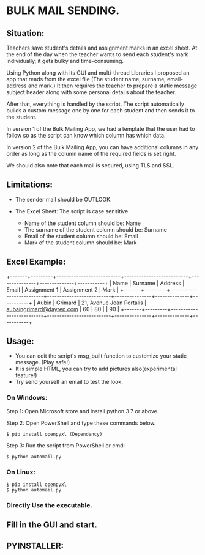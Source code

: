 # BULK MAIL SENDING.
## Situation:
Teachers save student's details and assignment marks in an excel sheet. 
At the end of the day when the teacher wants to send each student's mark individually, it gets bulky and time-consuming.

Using Python along with its GUI and multi-thread Libraries I proposed an app that reads from the excel file 
(The student name, surname, email-address and mark.) It then requires the teacher to prepare a static message subject
header along with some personal details about the teacher.

After that, everything is handled by the script.
The script automatically builds a custom message one by one for each student and then sends it to the student.

In version 1 of the Bulk Mailing App, we had a template that the user had to follow so as the script can know
which column has which data.

In version 2 of the Bulk Mailing App, you can have additional columns in any order as long as the 
column name of the required fields is set right.

We should also note that each mail is secured, using TLS and SSL.

## Limitations:
- The sender mail should be OUTLOOK.

- The Excel Sheet: The script is case sensitive.
    - Name of the student column should be: Name
    - The surname of the student column should be: Surname
    - Email of the student column should be: Email
    - Mark of the student column should be: Mark
    
## Excel Example:

+-------+---------+--------------------------+--------------------------+---------------+--------------+-----------+
| Name  | Surname | Address                  | Email                    | Assignment 1  | Assignment 2 | Mark      |
+-------+---------+--------------------------+--------------------------+---------------+--------------+-----------+
| Aubin | Grimard | 21, Avenue Jean Portalis | aubaingrimard@dayrep.com | 60            | 80           | | 90      |
+-------+---------+--------------------------+--------------------------+---------------+--------------+-----------+

## Usage:
- You can edit the script's msg_built function to customize your static message. (Play safe!)
- It is simple HTML, you can try to add pictures also(experimental feature!)
- Try send yourself an email to test the look.

### On Windows:
Step 1: Open Microsoft store and install python 3.7 or above.

Step 2: Open PowerShell and type these commands below.
```commandline
$ pip install openpyxl (Dependency)
```
Step 3: Run the script from PowerShell or cmd:
```commandline
$ python automail.py
```
### On Linux:
```commandline
$ pip install openpyxl
$ python automail.py
```

### Directly Use the executable.

## Fill in the GUI and start.

## PYINSTALLER:

